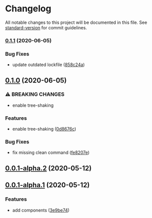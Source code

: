 # Changelog

All notable changes to this project will be documented in this file. See [standard-version](https://github.com/conventional-changelog/standard-version) for commit guidelines.

### [0.1.1](https://github.com/p3ol/react-access/compare/v0.1.0...v0.1.1) (2020-06-05)


### Bug Fixes

* update outdated lockfile ([858c24a](https://github.com/p3ol/react-access/commit/858c24a0e80de23293b92529dddaa16ff00ec9a3))

## [0.1.0](https://github.com/p3ol/react-access/compare/v0.0.1-alpha.2...v0.1.0) (2020-06-05)


### ⚠ BREAKING CHANGES

* enable tree-shaking

### Features

* enable tree-shaking ([0d8676c](https://github.com/p3ol/react-access/commit/0d8676c2bd99b59cd946314222d980bf7d62899d))


### Bug Fixes

* fix missing clean command ([fe8207e](https://github.com/p3ol/react-access/commit/fe8207eda5fa3c83794b631769e59f19dfa40fff))

## [0.0.1-alpha.2](https://github.com/p3ol/react-access/compare/v0.0.1-alpha.1...v0.0.1-alpha.2) (2020-05-12)



## [0.0.1-alpha.1](https://github.com/p3ol/react-access/compare/3e9be74c83fa5d9212f0cf4b363b83c68a9bb5b3...v0.0.1-alpha.1) (2020-05-12)


### Features

* add components ([3e9be74](https://github.com/p3ol/react-access/commit/3e9be74c83fa5d9212f0cf4b363b83c68a9bb5b3))
